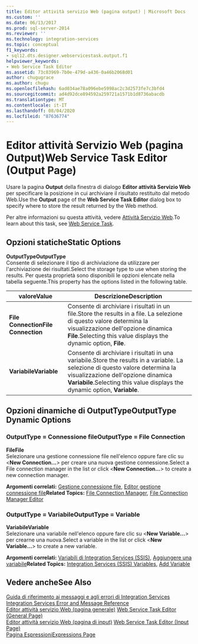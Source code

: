```yaml
---
title: Editor attività servizio Web (pagina output) | Microsoft Docs
ms.custom: ''
ms.date: 06/13/2017
ms.prod: sql-server-2014
ms.reviewer: ''
ms.technology: integration-services
ms.topic: conceptual
f1_keywords:
- sql12.dts.designer.webservicestask.output.f1
helpviewer_keywords:
- Web Service Task Editor
ms.assetid: 73c83969-7b0e-479d-a436-0a46b2068d01
author: chugugrace
ms.author: chugu
ms.openlocfilehash: 6ad034ae78a096ebe5998ac2c3d2573fe7c3bfd4
ms.sourcegitcommit: ad4d92dce894592a259721a1571b1d8736abacdb
ms.translationtype: MT
ms.contentlocale: it-IT
ms.lasthandoff: 08/04/2020
ms.locfileid: "87636774"
---
```

# <a name="web-service-task-editor-output-page"></a><span data-ttu-id="04a00-102">Editor attività Servizio Web (pagina Output)</span><span class="sxs-lookup"><span data-stu-id="04a00-102">Web Service Task Editor (Output Page)</span></span>
  <span data-ttu-id="04a00-103">Usare la pagina **Output** della finestra di dialogo **Editor attività Servizio Web** per specificare la posizione in cui archiviare il risultato restituito dal metodo Web.</span><span class="sxs-lookup"><span data-stu-id="04a00-103">Use the **Output** page of the **Web Service Task Editor** dialog box to specify where to store the result returned by the Web method.</span></span>  
  
 <span data-ttu-id="04a00-104">Per altre informazioni su questa attività, vedere [Attività Servizio Web](control-flow/web-service-task.md).</span><span class="sxs-lookup"><span data-stu-id="04a00-104">To learn about this task, see [Web Service Task](control-flow/web-service-task.md).</span></span>  
  
## <a name="static-options"></a><span data-ttu-id="04a00-105">Opzioni statiche</span><span class="sxs-lookup"><span data-stu-id="04a00-105">Static Options</span></span>  
 <span data-ttu-id="04a00-106">**OutputType**</span><span class="sxs-lookup"><span data-stu-id="04a00-106">**OutputType**</span></span>  
 <span data-ttu-id="04a00-107">Consente di selezionare il tipo di archiviazione da utilizzare per l'archiviazione dei risultati.</span><span class="sxs-lookup"><span data-stu-id="04a00-107">Select the storage type to use when storing the results.</span></span> <span data-ttu-id="04a00-108">Per questa proprietà sono disponibili le opzioni elencate nella tabella seguente.</span><span class="sxs-lookup"><span data-stu-id="04a00-108">This property has the options listed in the following table.</span></span>  
  
|<span data-ttu-id="04a00-109">valore</span><span class="sxs-lookup"><span data-stu-id="04a00-109">Value</span></span>|<span data-ttu-id="04a00-110">Descrizione</span><span class="sxs-lookup"><span data-stu-id="04a00-110">Description</span></span>|  
|-----------|-----------------|  
|<span data-ttu-id="04a00-111">**File Connection**</span><span class="sxs-lookup"><span data-stu-id="04a00-111">**File Connection**</span></span>|<span data-ttu-id="04a00-112">Consente di archiviare i risultati in un file.</span><span class="sxs-lookup"><span data-stu-id="04a00-112">Store the results in a file.</span></span> <span data-ttu-id="04a00-113">La selezione di questo valore determina la visualizzazione dell'opzione dinamica **File**.</span><span class="sxs-lookup"><span data-stu-id="04a00-113">Selecting this value displays the dynamic option, **File**.</span></span>|  
|<span data-ttu-id="04a00-114">**Variabile**</span><span class="sxs-lookup"><span data-stu-id="04a00-114">**Variable**</span></span>|<span data-ttu-id="04a00-115">Consente di archiviare i risultati in una variabile.</span><span class="sxs-lookup"><span data-stu-id="04a00-115">Store the results in a variable.</span></span> <span data-ttu-id="04a00-116">La selezione di questo valore determina la visualizzazione dell'opzione dinamica **Variabile**.</span><span class="sxs-lookup"><span data-stu-id="04a00-116">Selecting this value displays the dynamic option, **Variable**.</span></span>|  
  
## <a name="outputtype-dynamic-options"></a><span data-ttu-id="04a00-117">Opzioni dinamiche di OutputType</span><span class="sxs-lookup"><span data-stu-id="04a00-117">OutputType Dynamic Options</span></span>  
  
### <a name="outputtype--file-connection"></a><span data-ttu-id="04a00-118">OutputType = Connessione file</span><span class="sxs-lookup"><span data-stu-id="04a00-118">OutputType = File Connection</span></span>  
 <span data-ttu-id="04a00-119">**File**</span><span class="sxs-lookup"><span data-stu-id="04a00-119">**File**</span></span>  
 <span data-ttu-id="04a00-120">Selezionare una gestione connessione file nell'elenco oppure fare clic su \<**New Connection...**> per creare una nuova gestione connessione.</span><span class="sxs-lookup"><span data-stu-id="04a00-120">Select a File connection manager in the list or click \<**New Connection...**> to create a new connection manager.</span></span>  
  
 <span data-ttu-id="04a00-121">**Argomenti correlati:** [Gestione connessione file](connection-manager/file-connection-manager.md), [Editor gestione connessione file](../../2014/integration-services/file-connection-manager-editor.md)</span><span class="sxs-lookup"><span data-stu-id="04a00-121">**Related Topics:** [File Connection Manager](connection-manager/file-connection-manager.md), [File Connection Manager Editor](../../2014/integration-services/file-connection-manager-editor.md)</span></span>  
  
### <a name="outputtype--variable"></a><span data-ttu-id="04a00-122">OutputType = Variabile</span><span class="sxs-lookup"><span data-stu-id="04a00-122">OutputType = Variable</span></span>  
 <span data-ttu-id="04a00-123">**Variabile**</span><span class="sxs-lookup"><span data-stu-id="04a00-123">**Variable**</span></span>  
 <span data-ttu-id="04a00-124">Selezionare una variabile nell'elenco oppure fare clic su \<**New Variable...**> per crearne una nuova.</span><span class="sxs-lookup"><span data-stu-id="04a00-124">Select a variable in the list or click \<**New Variable...**> to create a new variable.</span></span>  
  
 <span data-ttu-id="04a00-125">**Argomenti correlati:**  [Variabili di Integration Services &#40;SSIS&#41;](integration-services-ssis-variables.md), [Aggiungere una variabile](../../2014/integration-services/add-variable.md)</span><span class="sxs-lookup"><span data-stu-id="04a00-125">**Related Topics:**  [Integration Services &#40;SSIS&#41; Variables](integration-services-ssis-variables.md), [Add Variable](../../2014/integration-services/add-variable.md)</span></span>  
  
## <a name="see-also"></a><span data-ttu-id="04a00-126">Vedere anche</span><span class="sxs-lookup"><span data-stu-id="04a00-126">See Also</span></span>  
 <span data-ttu-id="04a00-127">[Guida di riferimento ai messaggi e agli errori di Integration Services](../../2014/integration-services/integration-services-error-and-message-reference.md) </span><span class="sxs-lookup"><span data-stu-id="04a00-127">[Integration Services Error and Message Reference](../../2014/integration-services/integration-services-error-and-message-reference.md) </span></span>  
 <span data-ttu-id="04a00-128">[Editor attività servizio Web &#40;pagina generale&#41;](general-page-of-integration-services-designers-options.md) </span><span class="sxs-lookup"><span data-stu-id="04a00-128">[Web Service Task Editor &#40;General Page&#41;](general-page-of-integration-services-designers-options.md) </span></span>  
 <span data-ttu-id="04a00-129">[Editor attività servizio Web &#40;pagina di input&#41;](../../2014/integration-services/web-service-task-editor-input-page.md) </span><span class="sxs-lookup"><span data-stu-id="04a00-129">[Web Service Task Editor &#40;Input Page&#41;](../../2014/integration-services/web-service-task-editor-input-page.md) </span></span>  
 [<span data-ttu-id="04a00-130">Pagina Espressioni</span><span class="sxs-lookup"><span data-stu-id="04a00-130">Expressions Page</span></span>](expressions/expressions-page.md)  
  
  
